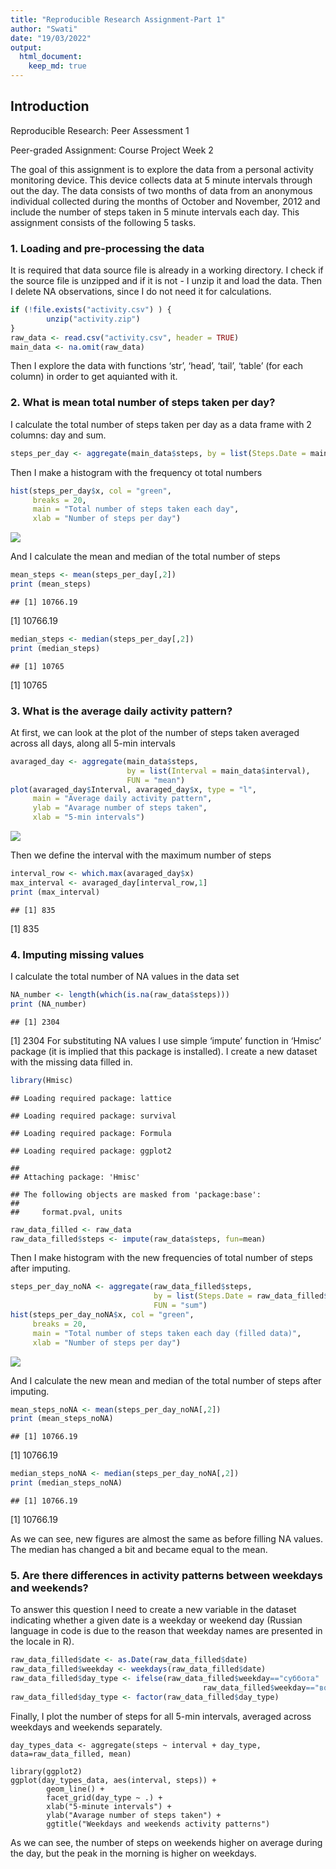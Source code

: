 ```yaml
---
title: "Reproducible Research Assignment-Part 1"
author: "Swati"
date: "19/03/2022"
output:
  html_document:
    keep_md: true
---
```

## Introduction



Reproducible Research: Peer Assessment 1

Peer-graded Assignment: Course Project Week 2

The goal of this assignment is to explore the data from a personal activity monitoring device. This device collects data at 5 minute intervals through out the day. The data consists of two months of data from an anonymous individual collected during the months of October and November, 2012 and include the number of steps taken in 5 minute intervals each day.
This assignment consists of the following 5 tasks.

### 1. Loading and pre-processing the data
It is required that data source file is already in a working directory. I check if the source file is unzipped and if it is not - I unzip it and load the data. Then I delete NA observations, since I do not need it for calculations.


```r
if (!file.exists("activity.csv") ) {
        unzip("activity.zip")
}
raw_data <- read.csv("activity.csv", header = TRUE)
main_data <- na.omit(raw_data)
```

Then I explore the data with functions ‘str’, ‘head’, ‘tail’, ‘table’ (for each column) in order to get aquianted with it.

### 2. What is mean total number of steps taken per day?

I calculate the total number of steps taken per day as a data frame with 2 columns: day and sum.


```r
steps_per_day <- aggregate(main_data$steps, by = list(Steps.Date = main_data$date), FUN = "sum")
```

Then I make a histogram with the frequency ot total numbers


```r
hist(steps_per_day$x, col = "green", 
     breaks = 20,
     main = "Total number of steps taken each day",
     xlab = "Number of steps per day")
```

![](PA1_template_files/figure-html/unnamed-chunk-3-1.png)<!-- -->

And I calculate the mean and median of the total number of steps


```r
mean_steps <- mean(steps_per_day[,2])
print (mean_steps)
```

```
## [1] 10766.19
```

[1] 10766.19


```r
median_steps <- median(steps_per_day[,2])
print (median_steps)
```

```
## [1] 10765
```

[1] 10765

### 3. What is the average daily activity pattern?

At first, we can look at the plot of the number of steps taken averaged across all days, along all 5-min intervals


```r
avaraged_day <- aggregate(main_data$steps, 
                          by = list(Interval = main_data$interval), 
                          FUN = "mean")
plot(avaraged_day$Interval, avaraged_day$x, type = "l", 
     main = "Average daily activity pattern", 
     ylab = "Avarage number of steps taken", 
     xlab = "5-min intervals")
```

![](PA1_template_files/figure-html/unnamed-chunk-6-1.png)<!-- -->

Then we define the interval with the maximum number of steps


```r
interval_row <- which.max(avaraged_day$x)
max_interval <- avaraged_day[interval_row,1]
print (max_interval)
```

```
## [1] 835
```

[1] 835

### 4. Imputing missing values
I calculate the total number of NA values in the data set


```r
NA_number <- length(which(is.na(raw_data$steps)))
print (NA_number)
```

```
## [1] 2304
```

[1] 2304
For substituting NA values I use simple ‘impute’ function in ‘Hmisc’ package (it is implied that this package is installed). I create a new dataset with the missing data filled in.


```r
library(Hmisc)
```

```
## Loading required package: lattice
```

```
## Loading required package: survival
```

```
## Loading required package: Formula
```

```
## Loading required package: ggplot2
```

```
## 
## Attaching package: 'Hmisc'
```

```
## The following objects are masked from 'package:base':
## 
##     format.pval, units
```

```r
raw_data_filled <- raw_data
raw_data_filled$steps <- impute(raw_data$steps, fun=mean)
```

Then I make histogram with the new frequencies of total number of steps after imputing.


```r
steps_per_day_noNA <- aggregate(raw_data_filled$steps, 
                                by = list(Steps.Date = raw_data_filled$date), 
                                FUN = "sum")
hist(steps_per_day_noNA$x, col = "green", 
     breaks = 20,
     main = "Total number of steps taken each day (filled data)",
     xlab = "Number of steps per day")
```

![](PA1_template_files/figure-html/unnamed-chunk-10-1.png)<!-- -->

And I calculate the new mean and median of the total number of steps after imputing.


```r
mean_steps_noNA <- mean(steps_per_day_noNA[,2])
print (mean_steps_noNA)
```

```
## [1] 10766.19
```

[1] 10766.19


```r
median_steps_noNA <- median(steps_per_day_noNA[,2])
print (median_steps_noNA)
```

```
## [1] 10766.19
```

[1] 10766.19

As we can see, new figures are almost the same as before filling NA values. The median has changed a bit and became equal to the mean.

### 5. Are there differences in activity patterns between weekdays and weekends?
To answer this question I need to create a new variable in the dataset indicating whether a given date is a weekday or weekend day (Russian language in code is due to the reason that weekday names are presented in the locale in R).


```r
raw_data_filled$date <- as.Date(raw_data_filled$date)
raw_data_filled$weekday <- weekdays(raw_data_filled$date)
raw_data_filled$day_type <- ifelse(raw_data_filled$weekday=="суббота" |
                                           raw_data_filled$weekday=="воскресенье","Weekend","Weekday")
raw_data_filled$day_type <- factor(raw_data_filled$day_type)
```

Finally, I plot the number of steps for all 5-min intervals, averaged across weekdays and weekends separately.
```(r)
day_types_data <- aggregate(steps ~ interval + day_type, data=raw_data_filled, mean)

library(ggplot2)
ggplot(day_types_data, aes(interval, steps)) + 
        geom_line() + 
        facet_grid(day_type ~ .) +
        xlab("5-minute intervals") + 
        ylab("Avarage number of steps taken") +
        ggtitle("Weekdays and weekends activity patterns")
```
As we can see, the number of steps on weekends higher on average during the day, but the peak in the morning is higher on weekdays.
